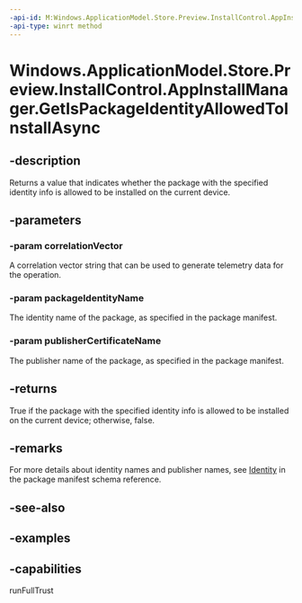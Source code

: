 ```yaml
---
-api-id: M:Windows.ApplicationModel.Store.Preview.InstallControl.AppInstallManager.GetIsPackageIdentityAllowedToInstallAsync(System.String,System.String,System.String)
-api-type: winrt method
---
```


<!-- Method syntax.
public IAsyncOperation<bool> AppInstallManager.GetIsPackageIdentityAllowedToInstallAsync(String correlationVector, String packageIdentityName, String publisherCertificateName)
-->

# Windows.ApplicationModel.Store.Preview.InstallControl.AppInstallManager.GetIsPackageIdentityAllowedToInstallAsync

## -description
Returns a value that indicates whether the package with the specified identity info is allowed to be installed on the current device.

## -parameters
### -param correlationVector
A correlation vector string that can be used to generate telemetry data for the operation.

### -param packageIdentityName
The identity name of the package, as specified in the package manifest.

### -param publisherCertificateName
The publisher name of the package, as specified in the package manifest.

## -returns
True if the package with the specified identity info is allowed to be installed on the current device; otherwise, false.

## -remarks
For more details about identity names and publisher names, see [Identity](/uwp/schemas/appxpackage/uapmanifestschema/element-identity) in the package manifest schema reference.

## -see-also

## -examples

## -capabilities
runFullTrust
